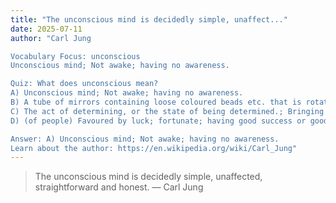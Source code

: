 ```yaml
---
title: "The unconscious mind is decidedly simple, unaffect..."
date: 2025-07-11
author: "Carl Jung

Vocabulary Focus: unconscious
Unconscious mind; Not awake; having no awareness.

Quiz: What does unconscious mean?
A) Unconscious mind; Not awake; having no awareness.
B) A tube of mirrors containing loose coloured beads etc. that is rotated to produce a succession of symmetrical designs.; A constantly changing set of colours, or other things.
C) The act of determining, or the state of being determined.; Bringing to an end; termination; limit.
D) (of people) Favoured by luck; fortunate; having good success or good fortune; Producing, or resulting in, good fortune

Answer: A) Unconscious mind; Not awake; having no awareness.
Learn about the author: https://en.wikipedia.org/wiki/Carl_Jung"
---
```


> The unconscious mind is decidedly simple, unaffected, straightforward and honest. — Carl Jung
